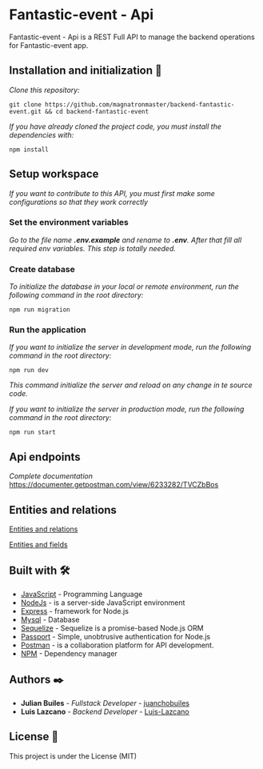 # Fantastic-event - Api
Fantastic-event - Api is a REST Full API to manage the backend operations for Fantastic-event app.

## Installation and initialization 🔧
_Clone this repository:_
```
git clone https://github.com/magnatronmaster/backend-fantastic-event.git && cd backend-fantastic-event
```
_If you have already cloned the project code, you must install the dependencies with:_
```
npm install
```

## Setup workspace
_If you want to contribute to this API, you must first make some configurations so that they work correctly_

### Set the environment variables
_Go to the file name __.env.example__ and rename to __.env__. After that fill all required env variables. This step is totally needed._

### Create database
_To initialize the database in your local or remote environment, run the following command in the root directory:_
```
npm run migration
```

### Run the application
_If you want to initialize the server in development mode, run the following command in the root directory:_
```
npm run dev
```
_This command initialize the server and reload on any change in te source code._

_If you want to initialize the server in production mode, run the following command in the root directory:_
```
npm run start
```
## Api endpoints
_Complete documentation_
https://documenter.getpostman.com/view/6233282/TVCZbBos

## Entities and relations

[Entities and relations](https://drive.google.com/file/d/1xnMqe45us7-xSBs4OM2vWSwJfIZLQGqf/view?usp=sharing)

[Entities and fields](https://drive.google.com/file/d/1RvLGKdSZCWmE9zasNJ76j9FUte8qVLrK/view?usp=sharing)

## Built with 🛠️

- [JavaScript](https://www.javascript.com/) - Programming Language
- [NodeJs](https://https://nodejs.org/en//) - is a server-side JavaScript environment
- [Express](http://expressjs.com/) - framework for Node.js
- [Mysql](https://www.mysql.com/) - Database
- [Sequelize](https://sequelize.org/master/) - Sequelize is a promise-based Node.js ORM
- [Passport](http://www.passportjs.org/) - Simple, unobtrusive authentication for Node.js
- [Postman](https://www.postman.com/) - is a collaboration platform for API development.
- [NPM](https://www.npmjs.com/) - Dependency manager


## Authors ✒️
- **Julian Builes** - _Fullstack Developer_ - [juanchobuiles](https://github.com/juanchobuiles)
- **Luis Lazcano** - _Backend Developer_ - [Luis-Lazcano](https://github.com/Luis-Lazcano)

## License 📄

This project is under the License (MIT)
